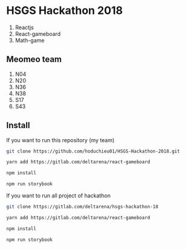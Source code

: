 # HSGS Hackathon 2018

  1. Reactjs
  2. React-gameboard
  3. Math-game

## Meomeo team
  1. N04
  2. N20
  3. N36
  4. N38
  5. S17
  6. S43

## Install 
If you want to run this repository (my team)
```bash
git clone https://github.com/hoduchieu01/HSGS-Hackathon-2018.git
```
```bash
yarn add https://gitlab.com/deltarena/react-gameboard
```
```bash
npm install
```
```bash
npm run storybook
```
If you want to run all project of hackathon
```bash
git clone https://gitlab.com/deltarena/hsgs-hackathon-18
```
```bash
yarn add https://gitlab.com/deltarena/react-gameboard
```
```bash
npm install
```
```bash
npm run storybook
```
